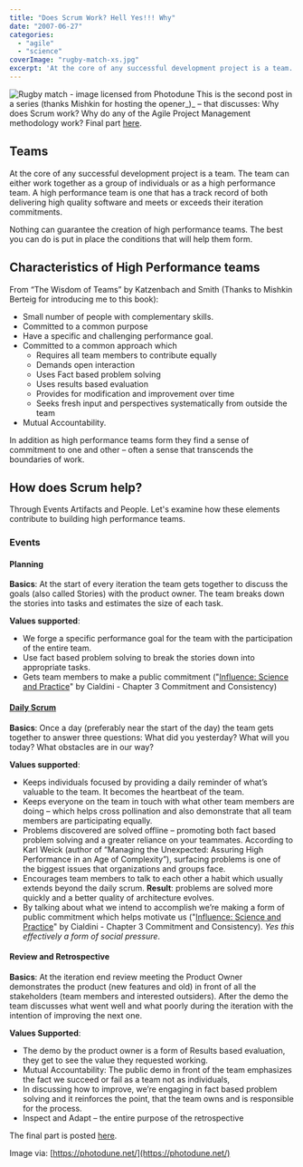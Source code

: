 ```yaml
---
title: "Does Scrum Work? Hell Yes!!! Why"
date: "2007-06-27"
categories: 
  - "agile"
  - "science"
coverImage: "rugby-match-xs.jpg"
excerpt: 'At the core of any successful development project is a team. The team can either work'
---
```


![Rugby match - image licensed from Photodune](src/content/blog/does-scrum-work/images/rugby-match-xs.jpg) This is the second post in a series (thanks Mishkin for hosting the opener_)_ – that discusses: Why does Scrum work? Why do any of the Agile Project Management methodology work? Final part [here](/blog/why-scrum-works.html).

## Teams

At the core of any successful development project is a team. The team can either work together as a group of individuals or as a high performance team. A high performance team is one that has a track record of both delivering high quality software and meets or exceeds their iteration commitments.

Nothing can guarantee the creation of high performance teams. The best you can do is put in place the conditions that will help them form.

## Characteristics of High Performance teams

From “The Wisdom of Teams” by Katzenbach and Smith (Thanks to Mishkin Berteig for introducing me to this book):

- Small number of people with complementary skills.
- Committed to a common purpose
- Have a specific and challenging performance goal.
- Committed to a common approach which
    - Requires all team members to contribute equally
    - Demands open interaction
    - Uses Fact based problem solving
    - Uses results based evaluation
    - Provides for modification and improvement over time
    - Seeks fresh input and perspectives systematically from outside the team
- Mutual Accountability.

In addition as high performance teams form they find a sense of commitment to one and other – often a sense that transcends the boundaries of work.

## How does Scrum help?

Through Events Artifacts and People. Let's examine how these elements contribute to building high performance teams.

### Events

#### Planning

**Basics**: At the start of every iteration the team gets together to discuss the goals (also called Stories) with the product owner. The team breaks down the stories into tasks and estimates the size of each task.

**Values supported**:

- We forge a specific performance goal for the team with the participation of the entire team.
- Use fact based problem solving to break the stories down into appropriate tasks.
- Gets team members to make a public commitment ("[Influence: Science and Practice](https://www.amazon.com/exec/obidos/ASIN/0321011473/notesfromatoo-20)" by Cialdini - Chapter 3 Commitment and Consistency)

#### [Daily Scrum](/blog/daily_scrum_sit.html)

**Basics**: Once a day (preferably near the start of the day) the team gets together to answer three questions: What did you yesterday? What will you today? What obstacles are in our way?

**Values supported**:

- Keeps individuals focused by providing a daily reminder of what’s valuable to the team. It becomes the heartbeat of the team.
- Keeps everyone on the team in touch with what other team members are doing – which helps cross pollination and also demonstrate that all team members are participating equally.
- Problems discovered are solved offline – promoting both fact based problem solving and a greater reliance on your teammates. According to Karl Weick (author of “Managing the Unexpected: Assuring High Performance in an Age of Complexity”), surfacing problems is one of the biggest issues that organizations and groups face.
- Encourages team members to talk to each other a habit which usually extends beyond the daily scrum. **Result**: problems are solved more quickly and a better quality of architecture evolves.
- By talking about what we intend to accomplish we’re making a form of public commitment which helps motivate us ("[Influence: Science and Practice](https://www.amazon.com/exec/obidos/ASIN/0321011473/notesfromatoo-20)" by Cialdini - Chapter 3 Commitment and Consistency). _Yes this effectively a form of social pressure_.

#### Review and Retrospective

**Basics**: At the iteration end review meeting the Product Owner demonstrates the product (new features and old) in front of all the stakeholders (team members and interested outsiders). After the demo the team discusses what went well and what poorly during the iteration with the intention of improving the next one.

**Values Supported**:

- The demo by the product owner is a form of Results based evaluation, they get to see the value they requested working.
- Mutual Accountability: The public demo in front of the team emphasizes the fact we succeed or fail as a team not as individuals,
- In discussing how to improve, we’re engaging in fact based problem solving and it reinforces the point, that the team owns and is responsible for the process.
- Inspect and Adapt – the entire purpose of the retrospective

The final part is posted [here](/blog/why-scrum-works.html).

Image via: [https://photodune.net/](https://photodune.net/)
